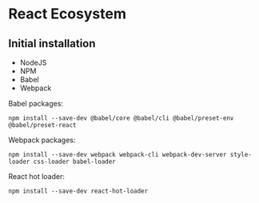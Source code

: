 # React Ecosystem

## Initial installation
- NodeJS
- NPM
- Babel 
- Webpack

Babel packages: 

    npm install --save-dev @babel/core @babel/cli @babel/preset-env @babel/preset-react
Webpack packages:

    npm install --save-dev webpack webpack-cli webpack-dev-server style-loader css-loader babel-loader
React hot loader:

    npm install --save-dev react-hot-loader